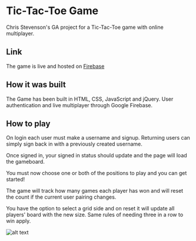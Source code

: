 # Tic-Tac-Toe Game

Chris Stevenson's GA project for a Tic-Tac-Toe game with online multiplayer.

## Link

The game is live and hosted on [Firebase](https://tic-tac-toe-ec2d6.web.app/)


## How it was built
The Game has been built in HTML, CSS, JavaScript and jQuery. User authentication and live multiplayer through Google Firebase.


## How to play
On login each user must make a username and signup. Returning users can simply sign back in with a previously created username.

Once signed in, your signed in status should update and the page will load the gameboard.

You must now choose one or both of the positions to play and you can get started!

The game will track how many games each player has won and will reset the count if the current user pairing changes.

You have the option to select a grid side and on reset it will update all players' board with the new size. Same rules of needing three in a row to win apply.

![alt text](https://i.imgur.com/e2KcSNS.png)
